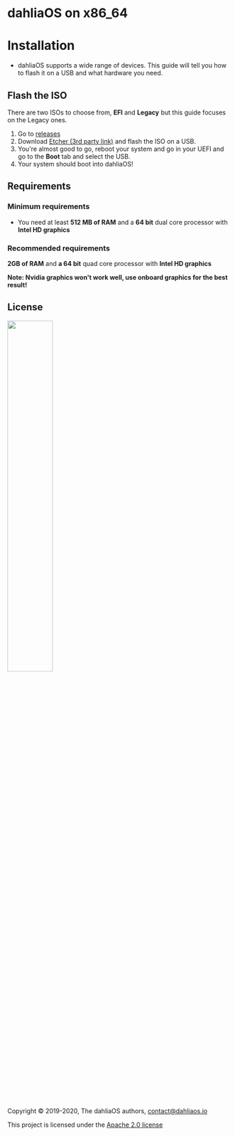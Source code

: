 # dahliaOS on x86_64

# Installation 

- dahliaOS supports a wide range of devices. This guide will tell you how to flash it on a USB and what hardware you need.

## Flash the ISO

There are two ISOs to choose from, **EFI** and **Legacy** but this guide focuses on the Legacy ones.


1. Go to [releases](https://github.com/dahlia-os/releases/releases/download/201215-x86_64/dahliaOS-201215-legacy.iso)
2. Download [Etcher (3rd party link)](https://www.balena.io/etcher/) and flash the ISO on a USB.
3. You're almost good to go, reboot your system and go in your UEFI and go to the **Boot** tab and select the USB.
4. Your system should boot into dahliaOS!

## Requirements

### Minimum requirements

- You need at least **512 MB of RAM** and a **64 bit** dual core processor with **Intel HD graphics**

### Recommended requirements

**2GB of RAM** and **a 64 bit** quad core processor with **Intel HD graphics**


**Note: Nvidia graphics won't work well, use onboard graphics for the best result!**

## License

<p align="left">
  <img width="45%" src="https://github.com/dahlia-os/brand/blob/master/Logo%20SVGs/dahliaOS%20logo%20with%20text%20(drop%20shadow).svg"
</p>

Copyright © 2019-2020, The dahliaOS authors, contact@dahliaos.io

This project is licensed under the [Apache 2.0 license](../LICENSE)
